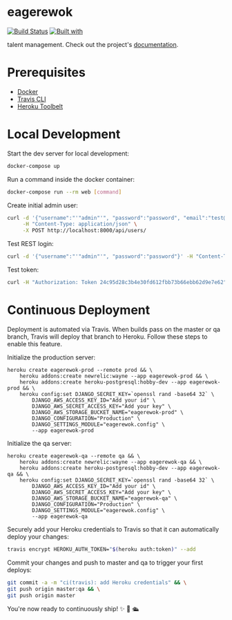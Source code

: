 # eagerewok

[![Build Status](https://travis-ci.org/danielklim/eagerewok.svg?branch=master)](https://travis-ci.org/danielklim/eagerewok)
[![Built with](https://img.shields.io/badge/Built_with-Cookiecutter_Django_Rest-F7B633.svg)](https://github.com/agconti/cookiecutter-django-rest)

talent management. Check out the project's [documentation](http://danielklim.github.io/eagerewok/).

# Prerequisites

- [Docker](https://docs.docker.com/docker-for-mac/install/)  
- [Travis CLI](http://blog.travis-ci.com/2013-01-14-new-client/)
- [Heroku Toolbelt](https://toolbelt.heroku.com/)

# Local Development

Start the dev server for local development:
```bash
docker-compose up
```

Run a command inside the docker container:

```bash
docker-compose run --rm web [command]
```

Create initial admin user:

```bash
curl -d '{"username":"'"admin"'", "password":"password", "email":"test@test.com", "first_name":"test", "last_name":"user"}' \
	 -H "Content-Type: application/json" \
	 -X POST http://localhost:8000/api/users/
```

Test REST login:
```bash
curl -d '{"username":"'"admin"'", "password":"password"}' -H "Content-Type: application/json" -X POST http://localhost:8000/api/authenticate
```

Test token:
```bash
curl -H "Authorization: Token 24c95d28c3b4e30fd612fbb73b66ebb62d9e7e62" -X GET http://localhost:8000/api/users
```

# Continuous Deployment

Deployment is automated via Travis. When builds pass on the master or qa branch, Travis will deploy that branch to Heroku. Follow these steps to enable this feature.

Initialize the production server:

```
heroku create eagerewok-prod --remote prod && \
	heroku addons:create newrelic:wayne --app eagerewok-prod && \
	heroku addons:create heroku-postgresql:hobby-dev --app eagerewok-prod && \
	heroku config:set DJANGO_SECRET_KEY=`openssl rand -base64 32` \
		DJANGO_AWS_ACCESS_KEY_ID="Add your id" \
		DJANGO_AWS_SECRET_ACCESS_KEY="Add your key" \
		DJANGO_AWS_STORAGE_BUCKET_NAME="eagerewok-prod" \
		DJANGO_CONFIGURATION="Production" \
		DJANGO_SETTINGS_MODULE="eagerewok.config" \
		--app eagerewok-prod
```

Initialize the qa server:

```
heroku create eagerewok-qa --remote qa && \
	heroku addons:create newrelic:wayne --app eagerewok-qa && \
	heroku addons:create heroku-postgresql:hobby-dev --app eagerewok-qa && \
	heroku config:set DJANGO_SECRET_KEY=`openssl rand -base64 32` \
		DJANGO_AWS_ACCESS_KEY_ID="Add your id" \
		DJANGO_AWS_SECRET_ACCESS_KEY="Add your key" \
		DJANGO_AWS_STORAGE_BUCKET_NAME="eagerewok-qa" \
		DJANGO_CONFIGURATION="Production" \
		DJANGO_SETTINGS_MODULE="eagerewok.config" \
		--app eagerewok-qa
```

Securely add your Heroku credentials to Travis so that it can automatically deploy your changes:

```bash
travis encrypt HEROKU_AUTH_TOKEN="$(heroku auth:token)" --add
```

Commit your changes and push to master and qa to trigger your first deploys:

```bash
git commit -a -m "ci(travis): add Heroku credentials" && \
git push origin master:qa && \
git push origin master
```

You're now ready to continuously ship! ✨ 💅 🛳
